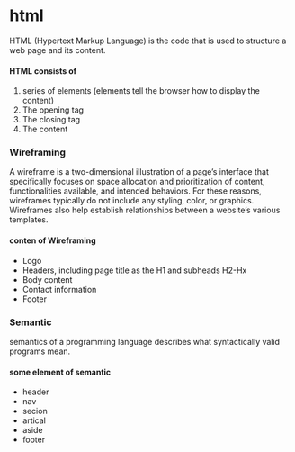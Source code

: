 # html
HTML (Hypertext Markup Language) is the code that is used to structure a web page and its content.
#### HTML consists of
1. series of elements (elements tell the browser how to display the content)
2. The opening tag
3. The closing tag
4. The content
### Wireframing
A wireframe is a two-dimensional illustration of a page’s interface that specifically focuses on space allocation and prioritization of content, 
functionalities available, and intended behaviors. For these reasons, wireframes typically do not include any styling, color, or graphics.
Wireframes also help establish relationships between a website’s various templates.
#### conten of Wireframing
* Logo
* Headers, including page title as the H1 and subheads H2-Hx
* Body content
* Contact information
* Footer

### Semantic 
 semantics of a programming language describes what syntactically valid programs mean.
 
 #### some element of semantic
 - header 
 - nav
 - secion
 - artical
 - aside
 - footer
       
